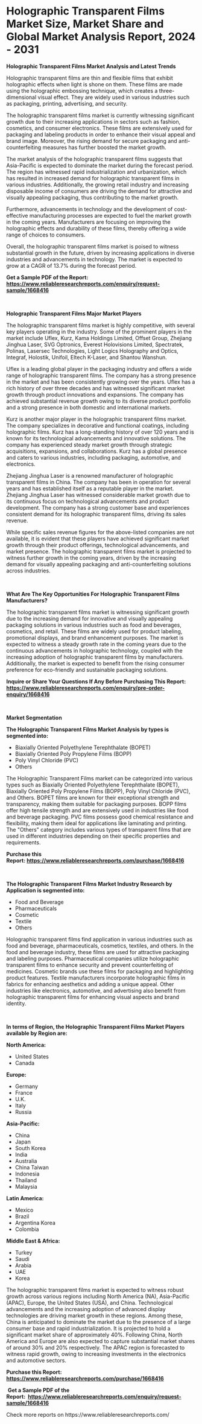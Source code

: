 <p><h1>Holographic Transparent Films Market Size, Market Share and Global Market Analysis Report, 2024 - 2031</h1></p><p><strong>Holographic Transparent Films Market Analysis and Latest Trends</strong></p>
<p><p>Holographic transparent films are thin and flexible films that exhibit holographic effects when light is shone on them. These films are made using the holographic embossing technique, which creates a three-dimensional visual effect. They are widely used in various industries such as packaging, printing, advertising, and security.</p><p>The holographic transparent films market is currently witnessing significant growth due to their increasing applications in sectors such as fashion, cosmetics, and consumer electronics. These films are extensively used for packaging and labeling products in order to enhance their visual appeal and brand image. Moreover, the rising demand for secure packaging and anti-counterfeiting measures has further boosted the market growth.</p><p>The market analysis of the holographic transparent films suggests that Asia-Pacific is expected to dominate the market during the forecast period. The region has witnessed rapid industrialization and urbanization, which has resulted in increased demand for holographic transparent films in various industries. Additionally, the growing retail industry and increasing disposable income of consumers are driving the demand for attractive and visually appealing packaging, thus contributing to the market growth.</p><p>Furthermore, advancements in technology and the development of cost-effective manufacturing processes are expected to fuel the market growth in the coming years. Manufacturers are focusing on improving the holographic effects and durability of these films, thereby offering a wide range of choices to consumers.</p><p>Overall, the holographic transparent films market is poised to witness substantial growth in the future, driven by increasing applications in diverse industries and advancements in technology. The market is expected to grow at a CAGR of 13.7% during the forecast period.</p></p>
<p><strong>Get a Sample PDF of the Report:&nbsp; <a href="https://www.reliableresearchreports.com/enquiry/request-sample/1668416">https://www.reliableresearchreports.com/enquiry/request-sample/1668416</a></strong></p>
<p>&nbsp;</p>
<p><strong>Holographic Transparent Films Major Market Players</strong></p>
<p><p>The holographic transparent films market is highly competitive, with several key players operating in the industry. Some of the prominent players in the market include Uflex, Kurz, Kama Holdings Limited, Offset Group, Zhejiang Jinghua Laser, SVG Optronics, Everest Holovisions Limited, Spectratek, Polinas, Lasersec Technologies, Light Logics Holography and Optics, Integraf, Holostik, Unifoil, Eltech K-Laser, and Shantou Wanshun.</p><p>Uflex is a leading global player in the packaging industry and offers a wide range of holographic transparent films. The company has a strong presence in the market and has been consistently growing over the years. Uflex has a rich history of over three decades and has witnessed significant market growth through product innovations and expansions. The company has achieved substantial revenue growth owing to its diverse product portfolio and a strong presence in both domestic and international markets.</p><p>Kurz is another major player in the holographic transparent films market. The company specializes in decorative and functional coatings, including holographic films. Kurz has a long-standing history of over 120 years and is known for its technological advancements and innovative solutions. The company has experienced steady market growth through strategic acquisitions, expansions, and collaborations. Kurz has a global presence and caters to various industries, including packaging, automotive, and electronics.</p><p>Zhejiang Jinghua Laser is a renowned manufacturer of holographic transparent films in China. The company has been in operation for several years and has established itself as a reputable player in the market. Zhejiang Jinghua Laser has witnessed considerable market growth due to its continuous focus on technological advancements and product development. The company has a strong customer base and experiences consistent demand for its holographic transparent films, driving its sales revenue.</p><p>While specific sales revenue figures for the above-listed companies are not available, it is evident that these players have achieved significant market growth through their product offerings, technological advancements, and market presence. The holographic transparent films market is projected to witness further growth in the coming years, driven by the increasing demand for visually appealing packaging and anti-counterfeiting solutions across industries.</p></p>
<p>&nbsp;</p>
<p><strong>What Are The Key Opportunities For Holographic Transparent Films Manufacturers?</strong></p>
<p><p>The holographic transparent films market is witnessing significant growth due to the increasing demand for innovative and visually appealing packaging solutions in various industries such as food and beverages, cosmetics, and retail. These films are widely used for product labeling, promotional displays, and brand enhancement purposes. The market is expected to witness a steady growth rate in the coming years due to the continuous advancements in holographic technology, coupled with the increasing adoption of holographic transparent films by manufacturers. Additionally, the market is expected to benefit from the rising consumer preference for eco-friendly and sustainable packaging solutions.</p></p>
<p><strong>Inquire or Share Your Questions If Any Before Purchasing This Report: <a href="https://www.reliableresearchreports.com/enquiry/pre-order-enquiry/1668416">https://www.reliableresearchreports.com/enquiry/pre-order-enquiry/1668416</a></strong></p>
<p>&nbsp;</p>
<p><strong>Market Segmentation</strong></p>
<p><strong>The Holographic Transparent Films Market Analysis by types is segmented into:</strong></p>
<p><ul><li>Biaxially Oriented Polyethylene Terephthalate (BOPET)</li><li>Biaxially Oriented Poly Propylene Films (BOPP)</li><li>Poly Vinyl Chloride (PVC)</li><li>Others</li></ul></p>
<p><p>The Holographic Transparent Films market can be categorized into various types such as Biaxially Oriented Polyethylene Terephthalate (BOPET), Biaxially Oriented Poly Propylene Films (BOPP), Poly Vinyl Chloride (PVC), and Others. BOPET films are known for their exceptional strength and transparency, making them suitable for packaging purposes. BOPP films offer high tensile strength and are extensively used in industries like food and beverage packaging. PVC films possess good chemical resistance and flexibility, making them ideal for applications like laminating and printing. The "Others" category includes various types of transparent films that are used in different industries depending on their specific properties and requirements.</p></p>
<p><strong>Purchase this Report:&nbsp;<a href="https://www.reliableresearchreports.com/purchase/1668416">https://www.reliableresearchreports.com/purchase/1668416</a></strong></p>
<p>&nbsp;</p>
<p><strong>The Holographic Transparent Films Market Industry Research by Application is segmented into:</strong></p>
<p><ul><li>Food and Beverage</li><li>Pharmaceuticals</li><li>Cosmetic</li><li>Textile</li><li>Others</li></ul></p>
<p><p>Holographic transparent films find application in various industries such as food and beverage, pharmaceuticals, cosmetics, textiles, and others. In the food and beverage industry, these films are used for attractive packaging and labeling purposes. Pharmaceutical companies utilize holographic transparent films to enhance security and prevent counterfeiting of medicines. Cosmetic brands use these films for packaging and highlighting product features. Textile manufacturers incorporate holographic films in fabrics for enhancing aesthetics and adding a unique appeal. Other industries like electronics, automotive, and advertising also benefit from holographic transparent films for enhancing visual aspects and brand identity.</p></p>
<p>&nbsp;</p>
<p><strong>In terms of Region, the Holographic Transparent Films Market Players available by Region are:</strong></p>
<p>
    <p> <strong> North America: </strong>
        <ul>
            <li>United States</li>
            <li>Canada</li>
        </ul>
        </p> 
    <p> <strong> Europe: </strong>
        <ul>
            <li>Germany</li>
            <li>France</li>
            <li>U.K.</li>
            <li>Italy</li>
            <li>Russia</li>
        </ul>
        </p> 
    <p> <strong> Asia-Pacific: </strong>
        <ul>
            <li>China</li>
            <li>Japan</li>
            <li>South Korea</li>
            <li>India</li>
            <li>Australia</li>
            <li>China Taiwan</li>
            <li>Indonesia</li>
            <li>Thailand</li>
            <li>Malaysia</li>
        </ul>
        </p> 
    <p> <strong> Latin America: </strong>
        <ul>
            <li>Mexico</li>
            <li>Brazil</li>
            <li>Argentina Korea</li>
            <li>Colombia</li>
        </ul>
        </p> 
    <p> <strong> Middle East & Africa: </strong>
        <ul>
            <li>Turkey</li>
            <li>Saudi</li>
            <li>Arabia</li>
            <li>UAE</li>
            <li>Korea</li>
        </ul>
    </p>
    </p>
<p><p>The holographic transparent films market is expected to witness robust growth across various regions including North America (NA), Asia-Pacific (APAC), Europe, the United States (USA), and China. Technological advancements and the increasing adoption of advanced display technologies are driving market growth in these regions. Among these, China is anticipated to dominate the market due to the presence of a large consumer base and rapid industrialization. It is projected to hold a significant market share of approximately 40%. Following China, North America and Europe are also expected to capture substantial market shares of around 30% and 20% respectively. The APAC region is forecasted to witness rapid growth, owing to increasing investments in the electronics and automotive sectors.</p></p>
<p><strong>Purchase this Report: <a href="https://www.reliableresearchreports.com/purchase/1668416">https://www.reliableresearchreports.com/purchase/1668416</a></strong></p>
<p>&nbsp;<strong>Get a Sample PDF of the Report:&nbsp;&nbsp;<a href="https://www.reliableresearchreports.com/enquiry/request-sample/1668416">https://www.reliableresearchreports.com/enquiry/request-sample/1668416</a></strong></p>
<p><strong></strong></p>
<p>Check more reports on https://www.reliableresearchreports.com/</p>